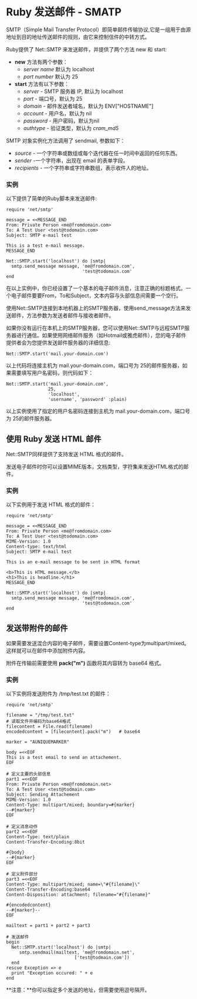 
# Ruby 发送邮件 - SMATP

SMTP（Simple Mail Transfer Protocol）即简单邮件传输协议,它是一组用于由源地址到目的地址传送邮件的规则，由它来控制信件的中转方式。

Ruby提供了 Net::SMTP 来发送邮件，并提供了两个方法 new 和 start:

*   **new** 方法有两个参数：
    *   _server name_ 默认为 localhost
    *   _port number_ 默认为 25
*   **start** 方法有以下参数：
    *   _server_ - SMTP 服务器 IP, 默认为 localhost
    *   _port_ - 端口号，默认为 25
    *   _domain_ - 邮件发送者域名，默认为 ENV["HOSTNAME"]
    *   _account_ - 用户名，默认为 nil
    *   _password_ - 用户密码，默认为nil
    *   _authtype_ - 验证类型，默认为 _cram_md5_

SMTP 对象实例化方法调用了 sendmail, 参数如下：

*   _source_ - 一个字符串或数组或每个迭代器在任一时间中返回的任何东西。
*   _sender_ -一个字符串，出现在 email 的表单字段。
*   _recipients_ - 一个字符串或字符串数组，表示收件人的地址。

### 实例

以下提供了简单的Ruby脚本来发送邮件:

```
require 'net/smtp'

message = <<MESSAGE_END
From: Private Person <me@fromdomain.com>
To: A Test User <test@todomain.com>
Subject: SMTP e-mail test

This is a test e-mail message.
MESSAGE_END

Net::SMTP.start('localhost') do |smtp|
  smtp.send_message message, 'me@fromdomain.com', 
                             'test@todomain.com'
end

```

在以上实例中，你已经设置了一个基本的电子邮件消息，注意正确的标题格式。一个电子邮件要要From，To和Subject，文本内容与头部信息间需要一个空行。

使用Net::SMTP连接到本地机器上的SMTP服务器，使用send_message方法来发送邮件，方法参数为发送者邮件与接收者邮件。

如果你没有运行在本机上的SMTP服务器，您可以使用Net::SMTP与远程SMTP服务器进行通信。如果使用网络邮件服务（如Hotmail或雅虎邮件），您的电子邮件提供者会为您提供发送邮件服务器的详细信息:

```
Net::SMTP.start('mail.your-domain.com')

```

以上代码将连接主机为 mail.your-domain.com，端口号为 25的邮件服务器，如果需要填写用户名密码，则代码如下：

```
Net::SMTP.start('mail.your-domain.com', 
                25, 
                'localhost', 
                'username', 'password' :plain)

```

以上实例使用了指定的用户名密码连接到主机为 mail.your-domain.com，端口号为 25的邮件服务器。

## 使用 Ruby 发送 HTML 邮件

Net::SMTP同样提供了支持发送 HTML 格式的邮件。

发送电子邮件时你可以设置MIME版本，文档类型，字符集来发送HTML格式的邮件。

### 实例

以下实例用于发送 HTML 格式的邮件：

```
require 'net/smtp'

message = <<MESSAGE_END
From: Private Person <me@fromdomain.com>
To: A Test User <test@todomain.com>
MIME-Version: 1.0
Content-type: text/html
Subject: SMTP e-mail test

This is an e-mail message to be sent in HTML format

<b>This is HTML message.</b>
<h1>This is headline.</h1>
MESSAGE_END

Net::SMTP.start('localhost') do |smtp|
  smtp.send_message message, 'me@fromdomain.com', 
                             'test@todomain.com'
end

```

## 发送带附件的邮件

如果需要发送混合内容的电子邮件，需要设置Content-type为multipart/mixed。 这样就可以在邮件中添加附件内容。

附件在传输前需要使用 **pack("m")** 函数将其内容转为 base64 格式。

### 实例

以下实例将发送附件为 /tmp/test.txt 的邮件：

```
require 'net/smtp'

filename = "/tmp/test.txt"
# 读取文件并编码为base64格式
filecontent = File.read(filename)
encodedcontent = [filecontent].pack("m")   # base64

marker = "AUNIQUEMARKER"

body =<<EOF
This is a test email to send an attachement.
EOF

# 定义主要的头部信息
part1 =<<EOF
From: Private Person <me@fromdomain.net>
To: A Test User <test@todmain.com>
Subject: Sending Attachement
MIME-Version: 1.0
Content-Type: multipart/mixed; boundary=#{marker}
--#{marker}
EOF

# 定义消息动作
part2 =<<EOF
Content-Type: text/plain
Content-Transfer-Encoding:8bit

#{body}
--#{marker}
EOF

# 定义附件部分
part3 =<<EOF
Content-Type: multipart/mixed; name=\"#{filename}\"
Content-Transfer-Encoding:base64
Content-Disposition: attachment; filename="#{filename}"

#{encodedcontent}
--#{marker}--
EOF

mailtext = part1 + part2 + part3

# 发送邮件
begin 
  Net::SMTP.start('localhost') do |smtp|
     smtp.sendmail(mailtext, 'me@fromdomain.net',
                          ['test@todmain.com'])
  end
rescue Exception => e  
  print "Exception occured: " + e  
end  

```

**注意：**你可以指定多个发送的地址，但需要使用逗号隔开。

